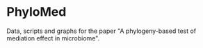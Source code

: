 # PhyloMed
Data, scripts and graphs for the paper "A phylogeny-based test of mediation effect in microbiome".
